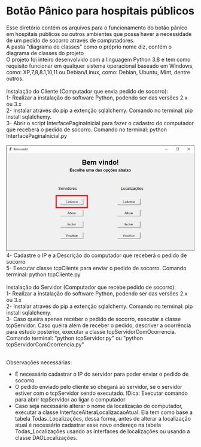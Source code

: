 # Botão Pânico para hospitais públicos
Esse diretório contém os arquivos para o funcionamento do botão pânico em hospitais públicos ou outros ambientes que possa haver a necessidade de um pedido de socorro através de computadores.\
A pasta "diagrama de classes" como o próprio nome diz, contém o diagrama de classes do projeto\
O projeto foi inteiro desenvolvido com a linguagem Python 3.8 e tem como requisito funcionar em qualquer sistema operacional baseado em Windows, como: XP,7,8,8.1,10,11 ou Debian/Linux, como: Debian, Ubuntu, Mint, dentre outros.\
<br />
Instalação do Cliente (Computador que envia pedido de socorro):\
1- Realizar a instalação do software Python, podendo ser das versões 2.x ou 3.x\
2- Instalar através do pip a extenção sqlalchemy. Comando no terminal: pip install sqlalchemy.\
3- Abrir o script InterfacePaginaInicial para fazer o cadastro do computador que receberá o pedido de socorro. Comando no terminal: python InterfacePaginaInicial.py\
<br />
![Screenshot](cadastrar_servidor.png)
<br />
4- Cadastre o IP e a Descrição do computador que receberá o pedido de socorro\
5- Executar classe tcpCliente para enviar o pedido de socorro. Comando terminal: python tcpCliente.py\
<br />
Instalação do Servidor (Computador que recebe pedido de socorro):\
1- Realizar a instalação do software Python, podendo ser das versões 2.x ou 3.x\
2- Instalar através do pip a extenção sqlalchemy. Comando no terminal: pip install sqlalchemy.\
3- Caso queira apenas receber o pedido de socorro, executar a classe tcpServidor. Caso queira além de receber o pedido, descriver a ocorrência para estudo posterior, executar a classe tcpServidorComOcorrencia. Comando terminal: "python tcpServidor.py" ou "python tcpServidorComOcorrencia.py"\
<br />

Observações necessárias:
- É necessário cadastrar o IP do servidor para poder enviar o pedido de socorro.
- O pedido enviado pelo cliente só chegará ao servidor, se o servidor estiver com o tcpServidor sendo executado. !Dica: Executar comando para abrir tcpServidor ao ligar o computador
- Caso seja necessário alterar o nome da localização do computador, executar a classe InterfaceAlteraLocalizacaoAtual. Ela tem como base a tabela Todas_Localizações, dessa forma, antes de alterar a localização atual é necessário cadastrar esse novo endereço na tabela Todas_Localizações usando as interfaces de localizações ou usando a classe DAOLocalizações.
